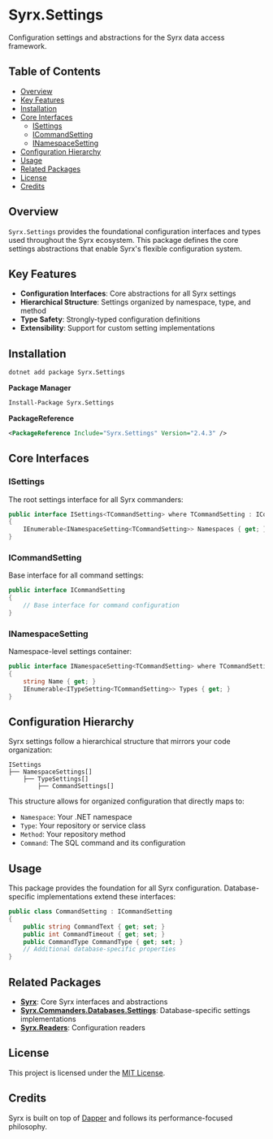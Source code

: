 # Syrx.Settings

Configuration settings and abstractions for the Syrx data access framework.

## Table of Contents

- [Overview](#overview)
- [Key Features](#key-features)
- [Installation](#installation)
- [Core Interfaces](#core-interfaces)
  - [ISettings<TCommandSetting>](#isettingstcommandsetting)
  - [ICommandSetting](#icommandsetting)
  - [INamespaceSetting<TCommandSetting>](#inamespacesettingtcommandsetting)
- [Configuration Hierarchy](#configuration-hierarchy)
- [Usage](#usage)
- [Related Packages](#related-packages)
- [License](#license)
- [Credits](#credits)

## Overview

`Syrx.Settings` provides the foundational configuration interfaces and types used throughout the Syrx ecosystem. This package defines the core settings abstractions that enable Syrx's flexible configuration system.

## Key Features

- **Configuration Interfaces**: Core abstractions for all Syrx settings
- **Hierarchical Structure**: Settings organized by namespace, type, and method
- **Type Safety**: Strongly-typed configuration definitions
- **Extensibility**: Support for custom setting implementations

## Installation

```bash
dotnet add package Syrx.Settings
```

**Package Manager**
```bash
Install-Package Syrx.Settings
```

**PackageReference**
```xml
<PackageReference Include="Syrx.Settings" Version="2.4.3" />
```

## Core Interfaces

### ISettings<TCommandSetting>

The root settings interface for all Syrx commanders:

```csharp
public interface ISettings<TCommandSetting> where TCommandSetting : ICommandSetting
{
    IEnumerable<INamespaceSetting<TCommandSetting>> Namespaces { get; }
}
```

### ICommandSetting

Base interface for all command settings:

```csharp
public interface ICommandSetting
{
    // Base interface for command configuration
}
```

### INamespaceSetting<TCommandSetting>

Namespace-level settings container:

```csharp
public interface INamespaceSetting<TCommandSetting> where TCommandSetting : ICommandSetting
{
    string Name { get; }
    IEnumerable<ITypeSetting<TCommandSetting>> Types { get; }
}
```

## Configuration Hierarchy

Syrx settings follow a hierarchical structure that mirrors your code organization:

```
ISettings
├── NamespaceSettings[]
    ├── TypeSettings[]
        ├── CommandSettings[]
```

This structure allows for organized configuration that directly maps to:
- `Namespace`: Your .NET namespace
- `Type`: Your repository or service class
- `Method`: Your repository method
- `Command`: The SQL command and its configuration

## Usage

This package provides the foundation for all Syrx configuration. Database-specific implementations extend these interfaces:

```csharp
public class CommandSetting : ICommandSetting
{
    public string CommandText { get; set; }
    public int CommandTimeout { get; set; }
    public CommandType CommandType { get; set; }
    // Additional database-specific properties
}
```

## Related Packages

- **[Syrx](https://www.nuget.org/packages/Syrx/)**: Core Syrx interfaces and abstractions
- **[Syrx.Commanders.Databases.Settings](https://www.nuget.org/packages/Syrx.Commanders.Databases.Settings/)**: Database-specific settings implementations
- **[Syrx.Readers](https://www.nuget.org/packages/Syrx.Readers/)**: Configuration readers

## License

This project is licensed under the [MIT License](https://github.com/Syrx/Syrx/blob/main/LICENSE).

## Credits

Syrx is built on top of [Dapper](https://github.com/DapperLib/Dapper) and follows its performance-focused philosophy.